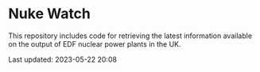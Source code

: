 # Nuke Watch

This repository includes code for retrieving the latest information available on the output of EDF nuclear power plants in the UK.

Last updated: 2023-05-22 20:08